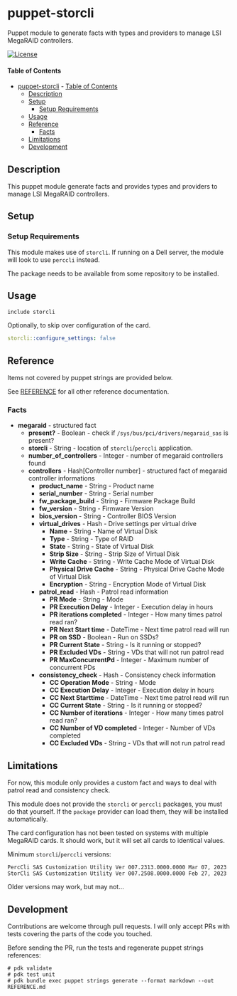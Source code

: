 # puppet-storcli

Puppet module to generate facts with types and providers to manage LSI MegaRAID controllers.

[![License](https://img.shields.io/badge/License-Apache%202.0-blue.svg)](https://opensource.org/licenses/Apache-2.0)

#### Table of Contents

- [puppet-storcli](#puppet-storcli)
      - [Table of Contents](#table-of-contents)
  - [Description](#description)
  - [Setup](#setup)
    - [Setup Requirements](#setup-requirements)
  - [Usage](#usage)
  - [Reference](#reference)
    - [Facts](#facts)
  - [Limitations](#limitations)
  - [Development](#development)

## Description

This puppet module generate facts and provides types and providers to manage LSI MegaRAID controllers.

## Setup

### Setup Requirements

This module makes use of `storcli`.  If running on a Dell server, the module will look to use `perccli` instead.

The package needs to be available from some repository to be installed.

## Usage

```puppet
include storcli
```

Optionally, to skip over configuration of the card.

```yaml
storcli::configure_settings: false
```

## Reference

Items not covered by puppet strings are provided below.

See [REFERENCE](REFERENCE.md) for all other reference documentation.

### Facts

- **megaraid** - structured fact
  - **present?** - Boolean - check if `/sys/bus/pci/drivers/megaraid_sas` is present?
  - **storcli** - String - location of `storcli`/`perccli` application.
  - **number_of_controllers** - Integer - number of megaraid controllers found
  - **controllers** - Hash[Controller number] - structured fact of megaraid controller informations
    - **product_name** - String - Product name
    - **serial_number** - String - Serial number
    - **fw_package_build** - String - Firmware Package Build
    - **fw_version** - String - Firmware Version
    - **bios_version** - String - Controller BIOS Version
    - **virtual_drives** - Hash - Drive settings per virtual drive
      - **Name** - String - Name of Virtual Disk
      - **Type** - String - Type of RAID
      - **State** - String - State of Virtual Disk
      - **Strip Size** - String - Strip Size of Virtual Disk
      - **Write Cache** - String - Write Cache Mode of Virtual Disk
      - **Physical Drive Cache** - String - Physical Drive Cache Mode of Virtual Disk
      - **Encryption** - String - Encryption Mode of Virtual Disk
    - **patrol_read** - Hash - Patrol read information
      - **PR Mode** - String - Mode
      - **PR Execution Delay** - Integer - Execution delay in hours
      - **PR iterations completed** - Integer - How many times patrol read ran?
      - **PR Next Start time** - DateTime - Next time patrol read will run
      - **PR on SSD** - Boolean - Run on SSDs?
      - **PR Current State** - String - Is it running or stopped?
      - **PR Excluded VDs** - String - VDs that will not run patrol read
      - **PR MaxConcurrentPd** - Integer - Maximum number of concurrent PDs
    - **consistency_check** - Hash - Consistency check information
      - **CC Operation Mode** - String - Mode
      - **CC Execution Delay** - Integer - Execution delay in hours
      - **CC Next Starttime** - DateTime - Next time patrol read will run
      - **CC Current State** - String - Is it running or stopped?
      - **CC Number of iterations** - Integer - How many times patrol read ran?
      - **CC Number of VD completed** - Integer - Number of VDs completed
      - **CC Excluded VDs** - String - VDs that will not run patrol read

## Limitations

For now, this module only provides a custom fact and ways to deal with patrol read and consistency check.

This module does not provide the `storcli` or `perccli` packages, you must do that yourself.  If the `package` provider can load them, they will be installed automatically.

The card configuration has not been tested on systems with multiple MegaRAID cards.  It should work, but it will set all cards to identical values.

Minimum `storcli`/`perccli` versions:

```
PercCli SAS Customization Utility Ver 007.2313.0000.0000 Mar 07, 2023
StorCli SAS Customization Utility Ver 007.2508.0000.0000 Feb 27, 2023
```

Older versions may work, but may not...

## Development

Contributions are welcome through pull requests. I will only accept PRs with tests covering the parts of the code you touched.

Before sending the PR, run the tests and regenerate puppet strings references:

```
# pdk validate
# pdk test unit
# pdk bundle exec puppet strings generate --format markdown --out REFERENCE.md
```
